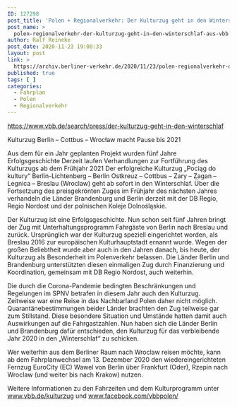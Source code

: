 ```yaml
---
ID: 127298
post_title: 'Polen + Regionalverkehr: Der Kulturzug geht in den Winterschlaf!, aus VBB'
post_name: >
  polen-regionalverkehr-der-kulturzug-geht-in-den-winterschlaf-aus-vbb
author: Ralf Reineke
post_date: 2020-11-23 19:00:33
layout: post
link: >
  https://archiv.berliner-verkehr.de/2020/11/23/polen-regionalverkehr-der-kulturzug-geht-in-den-winterschlaf-aus-vbb/
published: true
tags: [ ]
categories:
  - Fahrplan
  - Polen
  - Regionalverkehr
---
```

https://www.vbb.de/search/press/der-kulturzug-geht-in-den-winterschlaf

Kulturzug Berlin – Cottbus – Wrocław macht Pause bis 2021

Aus dem für ein Jahr geplanten Projekt wurden fünf Jahre Erfolgsgeschichte
Derzeit laufen Verhandlungen zur Fortführung des Kulturzugs ab dem Frühjahr 2021
Der erfolgreiche Kulturzug „Pociąg do kultury“ Berlin-Lichtenberg – Berlin Ostkreuz – Cottbus – Zary – Zagan – Legnica – Breslau (Wroclaw) geht ab sofort in den Winterschlaf. Über die Fortsetzung des preisgekrönten Zuges im Frühjahr des nächsten Jahres verhandeln die Länder Brandenburg und Berlin derzeit mit der DB Regio, Regio Nordost und der polnischen Koleje Dolnośląskie.

Der Kulturzug ist eine Erfolgsgeschichte. Nun schon seit fünf Jahren bringt der Zug mit Unterhaltungsprogramm Fahrgäste von Berlin nach Breslau und zurück. Ursprünglich war der Kulturzug speziell eingerichtet worden, als Breslau 2016 zur europäischen Kulturhauptstadt ernannt wurde. Wegen der großen Beliebtheit wurde aber auch in den Jahren danach, bis heute, der Kulturzug als Besonderheit im Polenverkehr belassen. Die Länder Berlin und Brandenburg unterstützten diesen einmaligen Zug durch Finanzierung und Koordination, gemeinsam mit DB Regio Nordost, auch weiterhin.

Die durch die Corona-Pandemie bedingten Beschränkungen und Regelungen im SPNV betrafen in diesem Jahr auch den Kulturzug. Zeitweise war eine Reise in das Nachbarland Polen daher nicht möglich. Quarantänebestimmungen beider Länder brachten den Zug teilweise gar zum Stillstand. Diese besondere Situation und Umstände hatten damit auch Auswirkungen auf die Fahrgastzahlen. Nun haben sich die Länder Berlin und Brandenburg dafür entschieden, den Kulturzug für das verbleibende Jahr 2020 in den „Winterschlaf“ zu schicken.

Wer weiterhin aus dem Berliner Raum nach Wroclaw reisen möchte, kann ab dem Fahrplanwechsel am 13. Dezember 2020 den wiedereingerichteten Fernzug EuroCity (EC) Wawel von Berlin über Frankfurt (Oder), Rzepin nach Wroclaw (und weiter bis nach Krakow) nutzen.

Weitere Informationen zu den Fahrzeiten und dem Kulturprogramm unter www.vbb.de/kulturzug und www.facebook.com/vbbpolen/